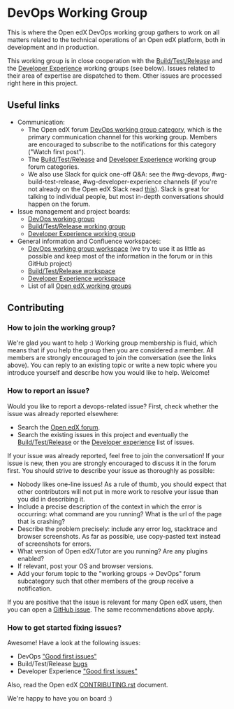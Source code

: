 # DevOps Working Group

This is where the Open edX DevOps working group gathers to work on all matters related to the technical operations of an Open edX platform, both in development and in production.

This working group is in close cooperation with the [Build/Test/Release](https://openedx.atlassian.net/wiki/spaces/COMM/pages/1022099494/Build-Test-Release+Working+Group) and the [Developer Experience](https://openedx.atlassian.net/wiki/spaces/COMM/pages/3583016961/Developer+Experience+Working+Group) working groups (see below). Issues related to their area of expertise are dispatched to them. Other issues are processed right here in this project.

## Useful links

- Communication:
    - The Open edX forum [DevOps working group category](https://discuss.openedx.org/c/working-groups/devops), which is the primary communication channel for this working group. Members are encouraged to subscribe to the notifications for this category ("Watch first post").
    - The [Build/Test/Release](https://discuss.openedx.org/c/working-groups/build-test-release) and [Developer Experience](https://discuss.openedx.org/c/working-groups/dev-experience) working group forum categories.
    - We also use Slack for quick one-off Q&A: see the #wg-devops, #wg-build-test-release, #wg-developer-experience channels (if you're not already on the Open edX Slack read [this](https://github.com/openedx/edx-platform/blob/master/CONTRIBUTING.rst#slack)). Slack is great for talking to individual people, but most in-depth conversations should happen on the forum.
- Issue management and project boards:
    - [DevOps working group](https://github.com/orgs/openedx/projects/42)
    - [Build/Test/Release working group](https://github.com/orgs/openedx/projects/28/views/15)
    - [Developer Experience working group](https://github.com/orgs/openedx/projects/37)
- General information and Confluence workspaces:
    - [DevOps working group workspace](https://openedx.atlassian.net/wiki/spaces/COMM/pages/3620044867/DevOps+Working+Group) (we try to use it as little as possible and keep most of the information in the forum or in this GitHub project)
    - [Build/Test/Release workspace](https://openedx.atlassian.net/wiki/spaces/COMM/pages/1022099494/Build-Test-Release+Working+Group)
    - [Developer Experience workspace](https://openedx.atlassian.net/wiki/spaces/COMM/pages/3583016961/Developer+Experience+Working+Group)
    - List of all [Open edX working groups](https://openedx.atlassian.net/wiki/spaces/COMM/pages/46793351/Open+edX+Working+Groups)

## Contributing

### How to join the working group?

We're glad you want to help :) Working group membership is fluid, which means that if you help the group then you are considered a member. All members are strongly encouraged to join the conversation (see the links above). You can reply to an existing topic or write a new topic where you introduce yourself and describe how you would like to help. Welcome!

### How to report an issue?

Would you like to report a devops-related issue? First, check whether the issue was already reported elsewhere:

- Search the [Open edX forum](https://discuss.openedx.org).
- Search the existing issues in this project and eventually the [Build/Test/Release](https://github.com/openedx/build-test-release-wg/issues/) or the [Developer experience](https://github.com/openedx/wg-developer-experience/issues) list of issues.

If your issue was already reported, feel free to join the conversation! If your issue is new, then you are strongly encouraged to discuss it in the forum first. You should strive to describe your issue as thoroughly as possible:

- Nobody likes one-line issues! As a rule of thumb, you should expect that other contributors will not put in more work to resolve your issue than you did in describing it.
- Include a precise description of the context in which the error is occurring: what command are you running? What is the url of the page that is crashing?
- Describe the problem precisely: include any error log, stacktrace and browser screenshots. As far as possible, use copy-pasted text instead of screenshots for errors.
- What version of Open edX/Tutor are you running? Are any plugins enabled?
- If relevant, post your OS and browser versions.
- Add your forum topic to the "working groups -> DevOps" forum subcategory such that other members of the group receive a notification.

If you are positive that the issue is relevant for many Open edX users, then you can open a [GitHub issue](https://github.com/openedx/wg-devops/issues). The same recommendations above apply.

### How to get started fixing issues?

Awesome! Have a look at the following issues:

- DevOps ["Good first issues"](https://github.com/openedx/wg-devops/issues?q=is%3Aopen+is%3Aissue+label%3Agood-first-issue)
- Build/Test/Release [bugs](https://github.com/openedx/build-test-release-wg/issues?q=is%3Aopen+is%3Aissue+label%3Abug)
- Developer Experience ["Good first issues"](https://github.com/openedx/wg-developer-experience/issues?q=is%3Aopen+is%3Aissue+label%3Agood-first-issue)

Also, read the Open edX [CONTRIBUTING.rst](https://github.com/openedx/edx-platform/blob/master/CONTRIBUTING.rst) document.

We're happy to have you on board :)
